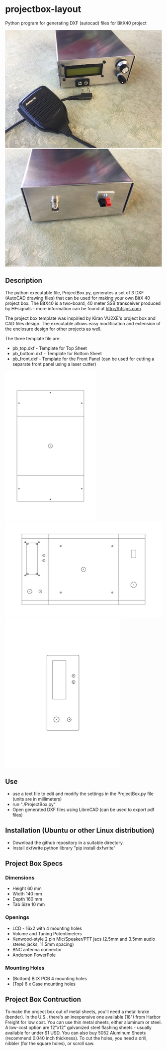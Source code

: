 # projectbox-layout
Python program for generating DXF (autocad) files for BitX40 project

![Bitx40-front](bitx-front.jpg) 
![Bitx40-back](bitx-back.jpg) 

## Description
The python executable file, ProjectBox.py,  generates a set of 3 DXF (AutoCAD drawing files) that can be used for making your own BitX 40 project box.  The BitX40 is a two-board, 40 meter SSB transceiver produced by HFsignals - more information can be found at http://hfsigs.com. 

The project box template was inspiried by Kiran VU2XE's project box and CAD files design.  The executable allows easy modification and extension of the enclosure design for other projects as well.  

The three template file are:
* pb_top.dxf - Template for Top Sheet 
* pb_bottom.dxf - Template for Bottom Sheet
* pb_front.dxf - Template for the Front Panel (can be used for cutting a separate front panel using a laser cutter)

![pb_top](pb_top.jpg) 
![pb_bottom](pb_bottom.jpg) 
![pb_front](pb_front.jpg) 

## Use
* use a text file to edit and modify the settings in the ProjectBox.py file (units are in millimeters)
* run "./ProjectBox.py"
* Open generated DXF files using LibreCAD (can be used to export pdf files)
  
## Installation (Ubuntu or other Linux distribution) 
* Download the github repository in a suitable directory.
* Install dxfwrite python library "pip install dxfwrite" 

## Project Box Specs

### Dimensions
* Height 60 mm 
* Width 140 mm
* Depth 160 mm
* Tab Size 10 mm

### Openings
* LCD - 16x2 with 4 mounting holes
* Volume and Tuning Potentimeters
* Kenwood-style 2 pin Mic/Speaker/PTT jacs (2.5mm and 3.5mm audio stereo jacks, 11.5mm spacing)
* BNC antenna connector
* Anderson PowerPole 

### Mounting Holes
* (Bottom) BitX PCB 4 mounting holes 
* (Top) 6 x Case mounting holes

## Project Box Contruction
To make the project box out of metal sheets, you'll need a metal brake (bender).  In the U.S., there's an inexpensive one available (18") from Harbor Freight for low cost.  You can use thin metal sheets, either aluminum or steel.  A low-cost option are  12"x12" galvanized steel flashing sheets - usually available for under $1 USD.  You can also buy 5052 Aluminum Sheets (recommend 0.040 inch thickness). 
To cut the holes, you need a drill, nibbler (for the square holes), or scroll saw. 

